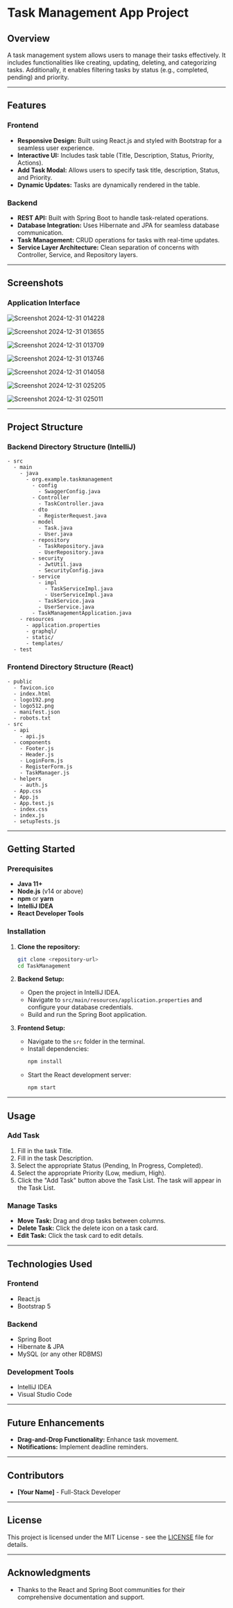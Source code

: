 # Task Management App Project

## Overview
A task management system allows users to manage their tasks effectively. It includes functionalities like creating, updating, deleting, and categorizing tasks. Additionally, it enables filtering tasks by status (e.g., completed, pending) and priority.

---

## Features

### Frontend
- **Responsive Design:** Built using React.js and styled with Bootstrap for a seamless user experience.
- **Interactive UI:** Includes task table (Title, Description, Status, Priority, Actions).
- **Add Task Modal:** Allows users to specify task title, description, Status, and Priority.
- **Dynamic Updates:** Tasks are dynamically rendered in the table.

### Backend
- **REST API:** Built with Spring Boot to handle task-related operations.
- **Database Integration:** Uses Hibernate and JPA for seamless database communication.
- **Task Management:** CRUD operations for tasks with real-time updates.
- **Service Layer Architecture:** Clean separation of concerns with Controller, Service, and Repository layers.

---

## Screenshots

### Application Interface
![Screenshot 2024-12-31 014228](https://github.com/user-attachments/assets/6b506866-18cc-44ac-9fe2-b1ae2f118fb5)

![Screenshot 2024-12-31 013655](https://github.com/user-attachments/assets/0d978d72-ce82-4c12-a1a9-66b1ad3f83f6)

![Screenshot 2024-12-31 013709](https://github.com/user-attachments/assets/0f0336bd-d56b-46ed-982b-896ea0e7d861)

![Screenshot 2024-12-31 013746](https://github.com/user-attachments/assets/b04d5f74-d22b-4252-93d0-8eaebabeff42)

![Screenshot 2024-12-31 014058](https://github.com/user-attachments/assets/0f7c6da2-005a-44f0-a2fd-d870d4e81b8d)

![Screenshot 2024-12-31 025205](https://github.com/user-attachments/assets/74359170-18b9-468a-86c6-bcc0ec6cca59)

![Screenshot 2024-12-31 025011](https://github.com/user-attachments/assets/c1d2dac9-9d12-4909-a077-5d94cd37ad70)

---

## Project Structure

### Backend Directory Structure (IntelliJ)
```
- src
  - main
    - java
      - org.example.taskmanagement
        - config
          - SwaggerConfig.java
        - Controller
          - TaskController.java
        - dto
          - RegisterRequest.java
        - model
          - Task.java
          - User.java
        - repository
          - TaskRepository.java
          - UserRepository.java
        - security
          - JwtUtil.java
          - SecurityConfig.java
        - service
          - impl
            - TaskServiceImpl.java
            - UserServiceImpl.java
          - TaskService.java
          - UserService.java
        - TaskManagementApplication.java
    - resources
      - application.properties
      - graphql/
      - static/
      - templates/
  - test
```

### Frontend Directory Structure (React)
```
- public
  - favicon.ico
  - index.html
  - logo192.png
  - logo512.png
  - manifest.json
  - robots.txt
- src
  - api
    - api.js
  - components
    - Footer.js
    - Header.js
    - LoginForm.js
    - RegisterForm.js
    - TaskManager.js
  - helpers
    - auth.js
  - App.css
  - App.js
  - App.test.js
  - index.css
  - index.js
  - setupTests.js
```

---

## Getting Started

### Prerequisites
- **Java 11+**
- **Node.js** (v14 or above)
- **npm** or **yarn**
- **IntelliJ IDEA**
- **React Developer Tools**

### Installation
1. **Clone the repository:**
   ```bash
   git clone <repository-url>
   cd TaskManagement
   ```

2. **Backend Setup:**
   - Open the project in IntelliJ IDEA.
   - Navigate to `src/main/resources/application.properties` and configure your database credentials.
   - Build and run the Spring Boot application.

3. **Frontend Setup:**
   - Navigate to the `src` folder in the terminal.
   - Install dependencies:
     ```bash
     npm install
     ```
   - Start the React development server:
     ```bash
     npm start
     ```

---

## Usage

### Add Task
1. Fill in the task Title.
2. Fill in the task Description.
3. Select the appropriate Status (Pending, In Progress, Completed).
4. Select the appropriate Priority (Low, medium, High).
5. Click the "Add Task" button above the Task List. The task will appear in the Task List.

### Manage Tasks
- **Move Task:** Drag and drop tasks between columns.
- **Delete Task:** Click the delete icon on a task card.
- **Edit Task:** Click the task card to edit details.

---

## Technologies Used

### Frontend
- React.js
- Bootstrap 5

### Backend
- Spring Boot
- Hibernate & JPA
- MySQL (or any other RDBMS)

### Development Tools
- IntelliJ IDEA
- Visual Studio Code

---

## Future Enhancements
- **Drag-and-Drop Functionality:** Enhance task movement.
- **Notifications:** Implement deadline reminders.

---

## Contributors
- **[Your Name]** - Full-Stack Developer

---

## License
This project is licensed under the MIT License - see the [LICENSE](LICENSE) file for details.

---

## Acknowledgments
- Thanks to the React and Spring Boot communities for their comprehensive documentation and support.


